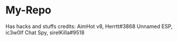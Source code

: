 # My-Repo
Has hacks and stuffs
credits: AimHot v8, Herrtt#3868 Unnamed ESP, ic3w0lf Chat Spy, sirelKilla#9518
